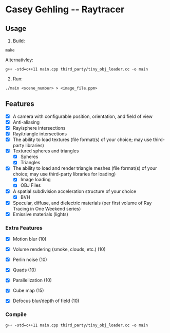 # Casey Gehling -- Raytracer

## Usage

1. Build:
```
make
```
Alternativley:
```
g++ -std=c++11 main.cpp third_party/tiny_obj_loader.cc -o main
```

2. Run:
```
./main <scene_number> > <image_file.ppm>
```

## Features

- [x] A camera with configurable position, orientation, and field of view
- [x] Anti-aliasing
- [x] Ray/sphere intersections
- [x] Ray/triangle intersections
- [x] The ability to load textures (file format(s) of your choice; may use third-party libraries)
- [x] Textured spheres and triangles
  - [x] Spheres
  - [x] Triangles
- [x] The ability to load and render triangle meshes (file format(s) of your choice; may use third-party libraries for loading)
  - [x] Image loading
  - [x] OBJ Files
- [x] A spatial subdivision acceleration structure of your choice
  - [x] BVH
- [x] Specular, diffuse, and dielectric materials (per first volume of Ray Tracing in One Weekend series)
- [x] Emissive materials (lights)

### Extra Features
- [x] Motion blur (10)
- [x] Volume rendering (smoke, clouds, etc.) (10)
- [x] Perlin noise (10)
- [x] Quads (10)
- [x] Parallelization (10)
- [x] Cube map (15)
- [x] Defocus blur/depth of field (10)
 

### Compile

```
g++ -std=c++11 main.cpp third_party/tiny_obj_loader.cc -o main
```